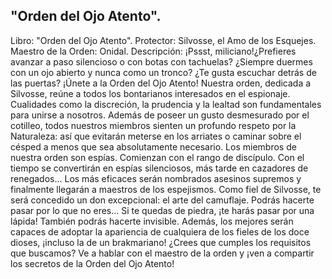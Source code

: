 ## "Orden del Ojo Atento".
Libro: "Orden del Ojo Atento".
Protector: Silvosse, el Amo de los Esquejes.
Maestro de la Orden: Onidal.
Descripción: ¡Pssst, miliciano!¿Prefieres avanzar a paso silencioso o con botas con tachuelas? ¿Siempre duermes con un ojo abierto y nunca como un tronco? ¿Te gusta escuchar detrás de las puertas? ¡Únete a la Orden del Ojo Atento! Nuestra orden, dedicada a Silvosse, reúne a todos los bontarianos interesados en el espionaje. Cualidades como la discreción, la prudencia y la lealtad son fundamentales para unirse a nosotros. Además de poseer un gusto desmesurado por el cotilleo, todos nuestros miembros sienten un profundo respeto por la Naturaleza: así que evitarán meterse en los arriates o caminar sobre el césped a menos que sea absolutamente necesario. Los miembros de nuestra orden son espías. Comienzan con el rango de discípulo. Con el tiempo se convertirán en espías silenciosos, más tarde en cazadores de renegados... Los más eficaces serán nombrados asesinos supremos y finalmente llegarán a maestros de los espejismos.
Como fiel de Silvosse, te será concedido un don excepcional: el arte del camuflaje. Podrás hacerte pasar por lo que no eres... Si te quedas de piedra, ¡te harás pasar por una lápida! También podrás hacerte invisible. Además, los mejores serán capaces de adoptar la apariencia de cualquiera de los fieles de los doce dioses, ¡incluso la de un brakmariano!
¿Crees que cumples los requisitos que buscamos? Ve a hablar con el maestro de la orden y ¡ven a compartir los secretos de la Orden del Ojo Atento!